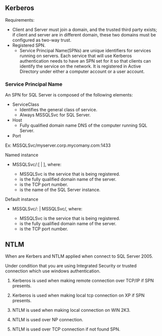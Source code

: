 ## Kerberos
Requirements:

- Client and Server must join a domain, and the trusted third party exists; if client and server are in different domain, these two domains must be configured as two-way trust.
- Registered SPN. 
	+ Service Principal Name(SPNs) are unique identifiers for services running on servers. Each service  that will use Kerberos authentication needs to have an SPN set for it so that clients can identify the service on the network. It is registered in Active Directory under either a computer account or a user account.

### Service Principal Name
An SPN for SQL Server is composed of the following elements:

- ServiceClass
	+ Identifies the general class of service.
	+ Always MSSQLSvc for SQL Server.
- Host
	+ Fully qualified domain name DNS of the computer running SQL Server.
- Port

Ex: MSSQLSvc/myserver.corp.mycomany.com:1433



Named instance

- MSSQLSvc/<FQDN>:[<port> | <instancename>], where:
	+ MSSQLSvc is the service that is being registered.
	+ <FQDN> is the fully qualified domain name of the server.
	+ <port> is the TCP port number.
	+ <instancename> is the name of the SQL Server instance.

Default instance

+ MSSQLSvc/<FQDN>:<port> | MSSQLSvc/<FQDN>, where:
	+ MSSQLSvc is the service that is being registered.
	+ <FQDN> is the fully qualified domain name of the server.
	+ <port> is the TCP port number.



## NTLM
When are Kerbers and NTLM applied when connect to SQL Server 2005.

Under condition that you are using Integrated Security or trusted connection which use windows authentication.

1) Kerberos is used when making remote connection over TCP/IP if SPN presents.

2) Kerberos is used when making local tcp connection on XP if SPN presents.

3) NTLM is used when making local connection on WIN 2K3.

4) NTLM is used over NP connection.

5) NTLM is used over TCP connection if not found SPN.
